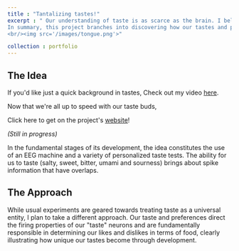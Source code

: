 ```yaml
---
title : "Tantalizing tastes!"
excerpt : " Our understanding of taste is as scarce as the brain. I believe that in a lot of ways, food is a language that can be understood globally and has to be deconstructed via posessing a greater understanding of our neuronal networks. <br>
In summary, this project branches into discovering how our tastes and preferences generate neuronal spike information. 
<br/><img src='/images/tongue.png'>"

collection : portfolio
---
```



## The Idea

If you'd like just a quick background in tastes, Check out my video [here](https://www.youtube.com/watch?v=AujY-Fkx5z8&feature=youtu.be).

Now that we're all up to speed with our taste buds, 

Click here to get on the project's [website](https://kristy-mualim.squarespace.com/)! 

<i> (Still in progress) </i>

In the fundamental stages of its development, the idea constitutes the use of an EEG machine and a variety of personalized taste tests. The ability for us to taste (salty, sweet, bitter, umami and sourness) brings about spike information that have overlaps. 

## The Approach

While usual experiments are geared towards treating taste as a universal entity, I plan to take a different approach. Our taste and preferences direct the firing properties of our "taste" neurons and are fundamentally responsible in determining our likes and dislikes in terms of food, clearly illustrating how unique our tastes become through development. 
